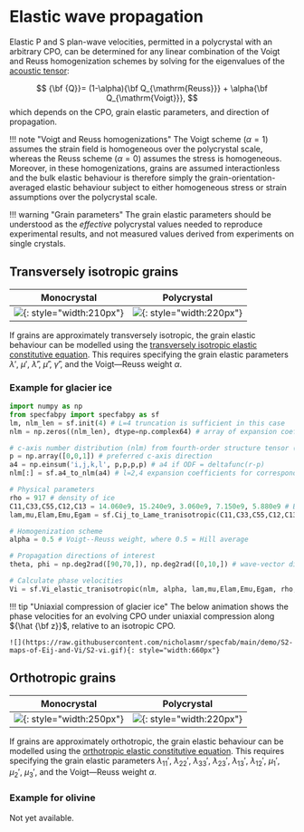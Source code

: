 # Elastic wave propagation

Elastic P and S plan-wave velocities, permitted in a polycrystal with an arbitrary CPO, can be determined for any linear combination of the Voigt and Reuss homogenization schemes by solving for the eigenvalues of the [acoustic tensor](https://www.brown.edu/Departments/Engineering/Courses/En221/Notes/Elasticity/Elasticity.htm):

$$
{\bf {Q}}= (1-\alpha){\bf Q_{\mathrm{Reuss}}} + \alpha{\bf Q_{\mathrm{Voigt}}},
$$
which depends on the CPO, grain elastic parameters, and direction of propagation.

!!! note "Voigt and Reuss homogenizations"
    The Voigt scheme ($\alpha=1$) assumes the strain field is homogeneous over the polycrystal scale, whereas the Reuss scheme ($\alpha=0$) assumes the stress is homogeneous.
    Moreover, in these homogenizations, grains are assumed interactionless and the bulk elastic behaviour is therefore simply the grain-orientation-averaged elastic behaviour subject to either homogeneous stress or strain assumptions over the polycrystal scale.

!!! warning "Grain parameters" 
    The grain elastic parameters should be understood as the *effective* polycrystal values needed to reproduce experimental results, and not measured values derived from experiments on single crystals.

## Transversely isotropic grains

| Monocrystal | Polycrystal |
| :-: | :-: |
| ![](https://raw.githubusercontent.com/nicholasmr/specfab/main/images/tranisotropic/tranisotropic-elastic-monocrystal.png){: style="width:210px"} | ![](https://raw.githubusercontent.com/nicholasmr/specfab/main/images/tranisotropic/polycrystal.png){: style="width:220px"} |

If grains are approximately transversely isotropic, the grain elastic behaviour can be modelled using the [transversely isotropic elastic constitutive equation](constitutive-elastic.md).
This requires specifying the grain elastic parameters $\lambda'$, $\mu'$, $\hat{\lambda}'$, $\hat{\mu}'$, $\hat{\gamma}'$, and the Voigt&mdash;Reuss weight $\alpha$.

### Example for glacier ice

```python
import numpy as np
from specfabpy import specfabpy as sf
lm, nlm_len = sf.init(4) # L=4 truncation is sufficient in this case
nlm = np.zeros((nlm_len), dtype=np.complex64) # array of expansion coefficients

# c-axis number distribution (nlm) from fourth-order structure tensor (a4)
p = np.array([0,0,1]) # preferred c-axis direction
a4 = np.einsum('i,j,k,l', p,p,p,p) # a4 if ODF = deltafunc(r-p) 
nlm[:] = sf.a4_to_nlm(a4) # l=2,4 expansion coefficients for corresponding ODF (a4 is normalized)

# Physical parameters
rho = 917 # density of ice
C11,C33,C55,C12,C13 = 14.060e9, 15.240e9, 3.060e9, 7.150e9, 5.880e9 # Bennett (1968) parameters
lam,mu,Elam,Emu,Egam = sf.Cij_to_Lame_tranisotropic(C11,C33,C55,C12,C13) 

# Homogenization scheme
alpha = 0.5 # Voigt--Reuss weight, where 0.5 = Hill average

# Propagation directions of interest
theta, phi = np.deg2rad([90,70,]), np.deg2rad([0,10,]) # wave-vector directions (theta is colatitude, phi is longitude)

# Calculate phase velocities
Vi = sf.Vi_elastic_tranisotropic(nlm, alpha, lam,mu,Elam,Emu,Egam, rho, theta,phi) # phase velocities are V_S1=vi[0,:], V_S2=vi[1,:], V_P=vi[2,:]
```

!!! tip "Uniaxial compression of glacier ice"
    The below animation shows the phase velocities for an evolving CPO under uniaxial compression along ${\hat {\bf z}}$, relative to an isotropic CPO.
    
    ![](https://raw.githubusercontent.com/nicholasmr/specfab/main/demo/S2-maps-of-Eij-and-Vi/S2-vi.gif){: style="width:660px"}

## Orthotropic grains

| Monocrystal | Polycrystal |
| :-: | :-: |
| ![](https://raw.githubusercontent.com/nicholasmr/specfab/main/images/orthotropic/orthotropic-elastic-monocrystal.png){: style="width:250px"} | ![](https://raw.githubusercontent.com/nicholasmr/specfab/main/images/orthotropic/polycrystal.png){: style="width:220px"} |

If grains are approximately orthotropic, the grain elastic behaviour can be modelled using the [orthotropic elastic constitutive equation](constitutive-elastic.md).
This requires specifying the grain elastic parameters $\lambda_{11}'$, $\lambda_{22}'$, $\lambda_{33}'$, $\lambda_{23}'$, $\lambda_{13}'$, $\lambda_{12}'$, $\mu_{1}'$, $\mu_{2}'$, $\mu_{3}'$, and the Voigt&mdash;Reuss weight $\alpha$.

### Example for olivine

Not yet available.

<!--
For polycrystals with orthotropic grains characterized by *effective* values of the grain elastic constants $a,b,c$ (see [elasticities](constitutive-elastic.md)).

**Example for olivine**

```python
import numpy as np
from specfabpy import specfabpy as sf
lm, nlm_len = sf.init(4) # L=4 truncation is sufficient in this case
nlm = np.zeros((nlm_len), dtype=np.complex64) # array of expansion coefficients

# c-axis number distribution (nlm) from fourth-order structure tensor (a4)
p = np.array([0,0,1]) # preferred c-axis direction
a4 = np.einsum('i,j,k,l', p,p,p,p) # a4 if ODF = deltafunc(r-p) 
nlm[:] = sf.a4_to_nlm(a4) # l=2,4 expansion coefficients for corresponding ODF (a4 is normalized)

# Physical parameters
rho = 917 # density of ice
C11,C33,C55,C12,C13 = 14.060e9, 15.240e9, 3.060e9, 7.150e9, 5.880e9 # Bennett (1968) parameters
lam,mu,Elam,Emu,Egam = sf.Cij_to_Lame_tranisotropic(C11,C33,C55,C12,C13) 

# Homogenization scheme
alpha = 0.5 # Voigt--Reuss weight, where 0.5 = Hill average

# Phase velocities
theta, phi = np.deg2rad([90,70,]), np.deg2rad([0,10,]) # wave-vector directions (theta is colatitude, phi is longitude)
Vi = sf.Vi_elastic_tranisotropic(nlm, alpha, lam,mu,Elam,Emu,Egam, rho, theta,phi) # phase velocities are V_S1=vi[0,:], V_S2=vi[1,:], V_P=vi[2,:]
```
-->
